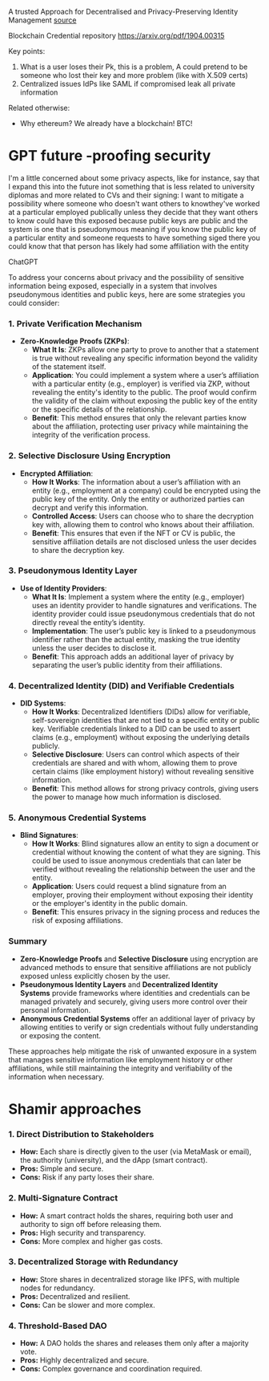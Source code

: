 
A trusted Approach for Decentralised and Privacy-Preserving Identity Management [source](https://ieeexplore.ieee.org/abstract/document/9495805)

Blockchain Credential repository https://arxiv.org/pdf/1904.00315




Key points:
1. What is a user loses their Pk, this is a problem, A could pretend to be someone who lost their key and more problem (like with X.509 certs)
2. Centralized issues IdPs like SAML if compromised leak all private information



Related otherwise:
- Why ethereum? We already have a blockchain! BTC!



# GPT future -proofing security

I'm a little concerned about some privacy aspects, like for instance, say that I expand this into the future inot something that is less related to university diplomas and more related to CVs and their signing: I want to mitigate a possibility where someone who doesn't want others to knowthey've worked at a particular employed publically unless they decide that they want others to know could have this exposed because public keys are public and the system is one that is pseudonymous meaning if you know the public key of a particular entity and someone requests to have something siged there you could know that that person has likely had some affiliation with the entity

ChatGPT

To address your concerns about privacy and the possibility of sensitive information being exposed, especially in a system that involves pseudonymous identities and public keys, here are some strategies you could consider:

### 1. **Private Verification Mechanism**

- **Zero-Knowledge Proofs (ZKPs)**:
    - **What It Is**: ZKPs allow one party to prove to another that a statement is true without revealing any specific information beyond the validity of the statement itself.
    - **Application**: You could implement a system where a user’s affiliation with a particular entity (e.g., employer) is verified via ZKP, without revealing the entity's identity to the public. The proof would confirm the validity of the claim without exposing the public key of the entity or the specific details of the relationship.
    - **Benefit**: This method ensures that only the relevant parties know about the affiliation, protecting user privacy while maintaining the integrity of the verification process.

### 2. **Selective Disclosure Using Encryption**

- **Encrypted Affiliation**:
    - **How It Works**: The information about a user’s affiliation with an entity (e.g., employment at a company) could be encrypted using the public key of the entity. Only the entity or authorized parties can decrypt and verify this information.
    - **Controlled Access**: Users can choose who to share the decryption key with, allowing them to control who knows about their affiliation.
    - **Benefit**: This ensures that even if the NFT or CV is public, the sensitive affiliation details are not disclosed unless the user decides to share the decryption key.

### 3. **Pseudonymous Identity Layer**

- **Use of Identity Providers**:
    - **What It Is**: Implement a system where the entity (e.g., employer) uses an identity provider to handle signatures and verifications. The identity provider could issue pseudonymous credentials that do not directly reveal the entity’s identity.
    - **Implementation**: The user’s public key is linked to a pseudonymous identifier rather than the actual entity, masking the true identity unless the user decides to disclose it.
    - **Benefit**: This approach adds an additional layer of privacy by separating the user’s public identity from their affiliations.

### 4. **Decentralized Identity (DID) and Verifiable Credentials**

- **DID Systems**:
    - **How It Works**: Decentralized Identifiers (DIDs) allow for verifiable, self-sovereign identities that are not tied to a specific entity or public key. Verifiable credentials linked to a DID can be used to assert claims (e.g., employment) without exposing the underlying details publicly.
    - **Selective Disclosure**: Users can control which aspects of their credentials are shared and with whom, allowing them to prove certain claims (like employment history) without revealing sensitive information.
    - **Benefit**: This method allows for strong privacy controls, giving users the power to manage how much information is disclosed.

### 5. **Anonymous Credential Systems**

- **Blind Signatures**:
    - **How It Works**: Blind signatures allow an entity to sign a document or credential without knowing the content of what they are signing. This could be used to issue anonymous credentials that can later be verified without revealing the relationship between the user and the entity.
    - **Application**: Users could request a blind signature from an employer, proving their employment without exposing their identity or the employer's identity in the public domain.
    - **Benefit**: This ensures privacy in the signing process and reduces the risk of exposing affiliations.

### Summary

- **Zero-Knowledge Proofs** and **Selective Disclosure** using encryption are advanced methods to ensure that sensitive affiliations are not publicly exposed unless explicitly chosen by the user.
- **Pseudonymous Identity Layers** and **Decentralized Identity Systems** provide frameworks where identities and credentials can be managed privately and securely, giving users more control over their personal information.
- **Anonymous Credential Systems** offer an additional layer of privacy by allowing entities to verify or sign credentials without fully understanding or exposing the content.

These approaches help mitigate the risk of unwanted exposure in a system that manages sensitive information like employment history or other affiliations, while still maintaining the integrity and verifiability of the information when necessary.


# Shamir approaches
### 1. **Direct Distribution to Stakeholders**

- **How:** Each share is directly given to the user (via MetaMask or email), the authority (university), and the dApp (smart contract).
- **Pros:** Simple and secure.
- **Cons:** Risk if any party loses their share.

### 2. **Multi-Signature Contract**

- **How:** A smart contract holds the shares, requiring both user and authority to sign off before releasing them.
- **Pros:** High security and transparency.
- **Cons:** More complex and higher gas costs.

### 3. **Decentralized Storage with Redundancy**

- **How:** Store shares in decentralized storage like IPFS, with multiple nodes for redundancy.
- **Pros:** Decentralized and resilient.
- **Cons:** Can be slower and more complex.

### 4. **Threshold-Based DAO**

- **How:** A DAO holds the shares and releases them only after a majority vote.
- **Pros:** Highly decentralized and secure.
- **Cons:** Complex governance and coordination required.